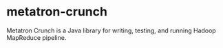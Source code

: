 # metatron-crunch
Metatron Crunch is a Java library for writing, testing, and running Hadoop MapReduce pipeline.
